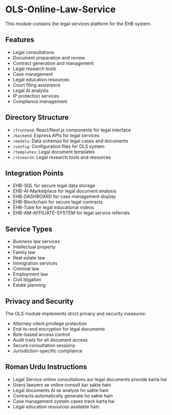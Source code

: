 # OLS-Online-Law-Service

This module contains the legal services platform for the EHB system.

## Features

- Legal consultations
- Document preparation and review
- Contract generation and management
- Legal research tools
- Case management
- Legal education resources
- Court filing assistance
- Legal AI analysis
- IP protection services
- Compliance management

## Directory Structure

- `/frontend`: React/Next.js components for legal interface
- `/backend`: Express APIs for legal services
- `/models`: Data schemas for legal cases and documents
- `/config`: Configuration files for OLS system
- `/templates`: Legal document templates
- `/research`: Legal research tools and resources

## Integration Points

- EHB-SQL for secure legal data storage
- EHB-AI-Marketplace for legal document analysis
- EHB-DASHBOARD for case management display
- EHB-Blockchain for secure legal contracts
- EHB-Tube for legal educational videos
- EHB-AM-AFFILIATE-SYSTEM for legal service referrals

## Service Types

- Business law services
- Intellectual property
- Family law
- Real estate law
- Immigration services
- Criminal law
- Employment law
- Civil litigation
- Estate planning

## Privacy and Security

The OLS module implements strict privacy and security measures:

- Attorney-client privilege protection
- End-to-end encryption for legal documents
- Role-based access control
- Audit trails for all document access
- Secure consultation sessions
- Jurisdiction-specific compliance

## Roman Urdu Instructions

- Legal Service online consultations aur legal documents provide karta hai
- Users lawyers se online consult kar sakte hain
- Legal documents AI se analyze ho sakte hain
- Contracts automatically generate ho sakte hain
- Case management system cases track karta hai
- Legal education resources available hain